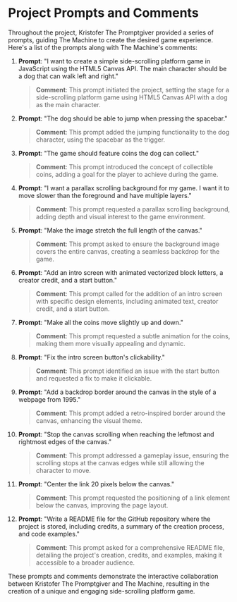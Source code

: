 # Project Prompts and Comments

Throughout the project, Kristofer The Promptgiver provided a series of prompts, guiding The Machine to create the desired game experience. Here's a list of the prompts along with The Machine's comments:

1. **Prompt**: "I want to create a simple side-scrolling platform game in JavaScript using the HTML5 Canvas API. The main character should be a dog that can walk left and right."

   > **Comment**: This prompt initiated the project, setting the stage for a side-scrolling platform game using HTML5 Canvas API with a dog as the main character.

2. **Prompt**: "The dog should be able to jump when pressing the spacebar."

   > **Comment**: This prompt added the jumping functionality to the dog character, using the spacebar as the trigger.

3. **Prompt**: "The game should feature coins the dog can collect."

   > **Comment**: This prompt introduced the concept of collectible coins, adding a goal for the player to achieve during the game.

4. **Prompt**: "I want a parallax scrolling background for my game. I want it to move slower than the foreground and have multiple layers."

   > **Comment**: This prompt requested a parallax scrolling background, adding depth and visual interest to the game environment.

5. **Prompt**: "Make the image stretch the full length of the canvas."

   > **Comment**: This prompt asked to ensure the background image covers the entire canvas, creating a seamless backdrop for the game.

6. **Prompt**: "Add an intro screen with animated vectorized block letters, a creator credit, and a start button."

   > **Comment**: This prompt called for the addition of an intro screen with specific design elements, including animated text, creator credit, and a start button.

7. **Prompt**: "Make all the coins move slightly up and down."

   > **Comment**: This prompt requested a subtle animation for the coins, making them more visually appealing and dynamic.

8. **Prompt**: "Fix the intro screen button's clickability."

   > **Comment**: This prompt identified an issue with the start button and requested a fix to make it clickable.

9. **Prompt**: "Add a backdrop border around the canvas in the style of a webpage from 1995."

   > **Comment**: This prompt added a retro-inspired border around the canvas, enhancing the visual theme.

10. **Prompt**: "Stop the canvas scrolling when reaching the leftmost and rightmost edges of the canvas."

    > **Comment**: This prompt addressed a gameplay issue, ensuring the scrolling stops at the canvas edges while still allowing the character to move.

11. **Prompt**: "Center the link 20 pixels below the canvas."

    > **Comment**: This prompt requested the positioning of a link element below the canvas, improving the page layout.

12. **Prompt**: "Write a README file for the GitHub repository where the project is stored, including credits, a summary of the creation process, and code examples."
    > **Comment**: This prompt asked for a comprehensive README file, detailing the project's creation, credits, and examples, making it accessible to a broader audience.

These prompts and comments demonstrate the interactive collaboration between Kristofer The Promptgiver and The Machine, resulting in the creation of a unique and engaging side-scrolling platform game.
